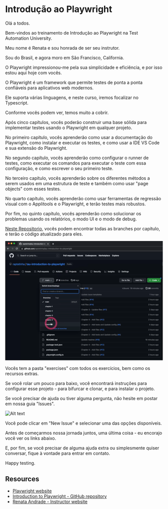 # Introdução ao Playwright

Olá a todos.

Bem-vindos ao treinamento de Introdução ao Playwright na Test Automation University.

Meu nome é Renata e sou honrada de ser seu instrutor.

Sou do Brasil, e agora moro em São Francisco, California.

O Playwright impressionou-me pela sua simplicidade e eficiência, e por isso estou aqui hoje com vocês.

O Playwright é um framework que permite testes de ponta a ponta confiáveis para aplicativos web modernos.

Ele suporta várias linguagens, e neste curso, iremos focalizar no Typescript.

Conforme vocês podem ver, temos muito a cobrir.

Após cinco capítulos, vocês poderão construir uma base sólida para implementar testes usando o Playwright em qualquer projeto.

No primeiro capítulo, vocês aprenderão como usar a documentação do Playwright, como instalar e executar os testes, e como usar a IDE VS Code e sua extensão do Playwright.

No segundo capítulo, vocês aprenderão como configurar o runner de testes, como executar os comandos para executar o teste com essa configuração, e como escrever o seu primeiro teste.

No terceiro capítulo, vocês aprenderão sobre os diferentes métodos a serem usados em uma estrutura de teste e também como usar "page objects" com esses testes.

No quarto capítulo, vocês aprenderão como usar ferramentas de regressão visual com o Applitools e o Playwright, e terão testes mais robustos.

Por fim, no quinto capítulo, vocês aprenderão como solucionar os problemas usando os relatórios, o modo UI e o modo de debug.

[Neste Repositorio](https://github.com/raptatinha/tau-introduction-to-playwright), vocês podem encontrar todas as branches por capítulo, e terão o código atualizado para eles.

![Chapter 0 - Img 1](./img/chapter0-img1.png)

Vocês tem a pasta "exercises" com todos os exercícios, bem como os recursos extras.

Se você rolar um pouco para baixo, você encontrará instruções para configurar esse projeto - para bifurcar e clonar, e para instalar o projeto.

Se você precisar de ajuda ou tiver alguma pergunta, não hesite em postar em nossa guia "Issues".

![Alt text](https://testautomationu.applitools.com/course86/chapter0-img2.png)  

Você pode clicar em "New Issue" e selecionar uma das opções disponíveis.

Antes de começarmos nossa jornada juntos, uma última coisa - eu encorajo você ver os links abaixo.

E, por fim, se você precisar de alguma ajuda extra ou simplesmente quiser conversar, fique à vontade para entrar em contato.

Happy testing.

## Resources
- [Playwright website](https://playwright.dev/)
- [Introduction to Playwright - GitHub repository](https://github.com/raptatinha/tau-introduction-to-playwright)
- [Renata Andrade - Instructor website](https://testingwithrenata.com/)
